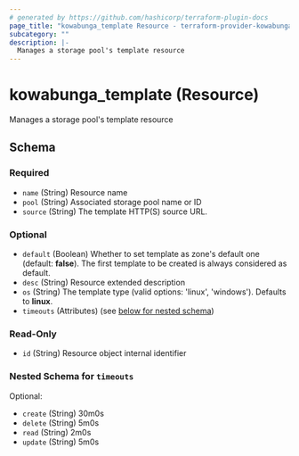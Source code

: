 ```yaml
---
# generated by https://github.com/hashicorp/terraform-plugin-docs
page_title: "kowabunga_template Resource - terraform-provider-kowabunga"
subcategory: ""
description: |-
  Manages a storage pool's template resource
---
```


# kowabunga_template (Resource)

Manages a storage pool's template resource



<!-- schema generated by tfplugindocs -->
## Schema

### Required

- `name` (String) Resource name
- `pool` (String) Associated storage pool name or ID
- `source` (String) The template HTTP(S) source URL.

### Optional

- `default` (Boolean) Whether to set template as zone's default one (default: **false**). The first template to be created is always considered as default.
- `desc` (String) Resource extended description
- `os` (String) The template type (valid options: 'linux', 'windows'). Defaults to **linux**.
- `timeouts` (Attributes) (see [below for nested schema](#nestedatt--timeouts))

### Read-Only

- `id` (String) Resource object internal identifier

<a id="nestedatt--timeouts"></a>
### Nested Schema for `timeouts`

Optional:

- `create` (String) 30m0s
- `delete` (String) 5m0s
- `read` (String) 2m0s
- `update` (String) 5m0s
